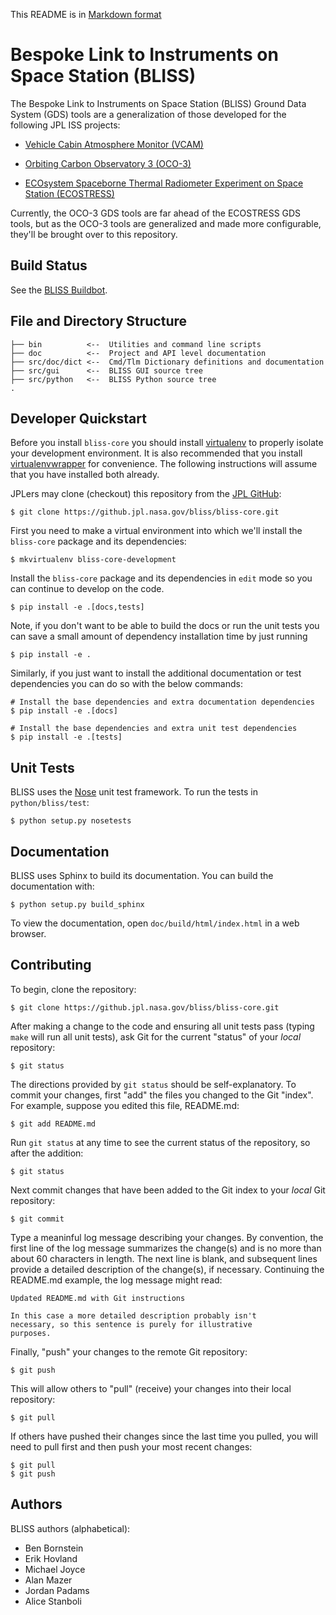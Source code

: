 This README is in
[Markdown format](http://daringfireball.net/projects/markdown/)


Bespoke Link to Instruments on Space Station (BLISS)
====================================================

The Bespoke Link to Instruments on Space Station (BLISS) Ground Data
System (GDS) tools are a generalization of those developed for the
following JPL ISS projects:

  * [Vehicle Cabin Atmosphere Monitor (VCAM)](http://www.nasa.gov/mission_pages/station/research/experiments/35.html)

  * [Orbiting Carbon Observatory 3 (OCO-3)](http://oco.jpl.nasa.gov)

  * [ECOsystem Spaceborne Thermal Radiometer Experiment on Space Station (ECOSTRESS)](http://ecostress.jpl.nasa.gov)

Currently, the OCO-3 GDS tools are far ahead of the ECOSTRESS GDS
tools, but as the OCO-3 tools are generalized and made more
configurable, they'll be brought over to this repository.


Build Status
------------

See the [BLISS Buildbot]().


File and Directory Structure
----------------------------

    ├── bin          <--  Utilities and command line scripts
    ├── doc          <--  Project and API level documentation
    ├── src/doc/dict <--  Cmd/Tlm Dictionary definitions and documentation
    ├── src/gui      <--  BLISS GUI source tree
    ├── src/python   <--  BLISS Python source tree
    .


Developer Quickstart
--------------------

Before you install `bliss-core` you should install
[virtualenv](https://virtualenv.pypa.io/en/latest/installation.html) to properly
isolate your development environment. It is also recommended that you install
[virtualenvwrapper](https://virtualenvwrapper.readthedocs.org/en/latest/install.html)
for convenience. The following instructions will assume that you have installed
both already.

JPLers may clone (checkout) this repository from the [JPL
GitHub](https://github.jpl.nasa.gov):

    $ git clone https://github.jpl.nasa.gov/bliss/bliss-core.git


First you need to make a virtual environment into which we'll install the
`bliss-core` package and its dependencies:

    $ mkvirtualenv bliss-core-development

Install the `bliss-core` package and its dependencies in `edit` mode so you can
continue to develop on the code.

    $ pip install -e .[docs,tests]

Note, if you don't want to be able to build the docs or run the unit tests you
can save a small amount of dependency installation time by just running

    $ pip install -e .

Similarly, if you just want to install the additional documentation or test
dependencies you can do so with the below commands:

    # Install the base dependencies and extra documentation dependencies
    $ pip install -e .[docs]

    # Install the base dependencies and extra unit test dependencies
    $ pip install -e .[tests]


Unit Tests
----------

BLISS uses the [Nose](https://nose.readthedocs.org/en/latest/) unit
test framework.  To run the tests in `python/bliss/test`:

    $ python setup.py nosetests


Documentation
-------------

BLISS uses Sphinx to build its documentation. You can build the documentation
with:

    $ python setup.py build_sphinx

To view the documentation, open `doc/build/html/index.html` in a web browser.


Contributing
------------

To begin, clone the repository:

    $ git clone https://github.jpl.nasa.gov/bliss/bliss-core.git

After making a change to the code and ensuring all unit tests pass
(typing `make` will run all unit tests), ask Git for the current
"status" of your *local* repository:

    $ git status

The directions provided by `git status` should be self-explanatory.
To commit your changes, first "add" the files you changed to the Git
"index".  For example, suppose you edited this file, README.md:

    $ git add README.md

Run `git status` at any time to see the current status of the
repository, so after the addition:

    $ git status

Next commit changes that have been added to the Git index to your
*local* Git repository:

    $ git commit

Type a meaninful log message describing your changes.  By convention,
the first line of the log message summarizes the change(s) and is no
more than about 60 characters in length.  The next line is blank, and
subsequent lines provide a detailed description of the change(s), if
necessary.  Continuing the README.md example, the log message might
read:

    Updated README.md with Git instructions

    In this case a more detailed description probably isn't
    necessary, so this sentence is purely for illustrative
    purposes.

Finally, "push" your changes to the remote Git repository:

    $ git push

This will allow others to "pull" (receive) your changes into their
local repository:

    $ git pull

If others have pushed their changes since the last time you pulled,
you will need to pull first and then push your most recent changes:

    $ git pull
    $ git push


Authors
-------

BLISS authors (alphabetical):

  * Ben Bornstein
  * Erik Hovland
  * Michael Joyce
  * Alan Mazer
  * Jordan Padams
  * Alice Stanboli
